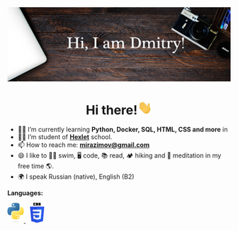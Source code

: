 <img src="https://raw.githubusercontent.com/MirDima/MirDima/main/images/Git-bg.png" >

<h1 align="center">Hi there!<img src="https://raw.githubusercontent.com/MirDima/MirDima/main/images/Hi.gif" height="32"></h1>

- 👨‍🎓 I’m currently learning **Python, Docker, SQL, HTML, CSS and more** in 
- 👨‍💻 I’m student of **[Hexlet](https://ru.hexlet.io/u/mirazimov)** school.
- 📫 How to reach me: **mirazimov@gmail.com**
- 😄 I like to 🏊🏻 swim, 🖥 code, 📚 read, 🏕 hiking and 🧘 meditation in my free time 🌎.
- 🌍 I speak Russian (native), English (B2)

**Languages:**
<p align="left">
<a href="https://www.python.org/" target="_blank"> <img src="https://raw.githubusercontent.com/MirDima/MirDima/main/images/python_logo.png" alt="python" height="45"/> </a>
<a href="https://www.w3schools.com/" target="_blank"> <img src="https://raw.githubusercontent.com/MirDima/MirDima/main/images/CSS3_logo.webp" alt="css" height="45" hspace="10"/> </a>


